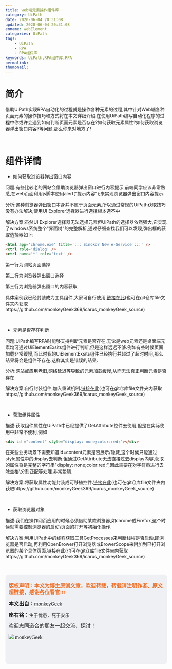 ```yaml
---
title: web端元素操作组件库
category: UiPath
date: 2020-06-04 20:31:08
updated: 2020-06-04 20:31:08
enname: webElement
categories: UiPath
tags:
	- UiPath
	- RPA
	- RPA组件库
keywords: UiPath,RPA组件库,RPA
permalink:
thumbnail:
---
```


# 简介

借助UiPath实现RPA自动化的过程就是操作各种元素的过程,其中针对Web端各种页面元素的操作技巧和方式将在本文详细介绍.<!--more-->在使用UiPath编写自动化程序的过程中你或许会遇到如何判断页面元素是否存在?如何获取元素属性?如何获取浏览器弹出窗口内容?等问题,那么你来对地方了!

</br>

# 组件详情

- 如何获取浏览器弹出窗口内容

问题:有些比较老的网站会借助浏览器弹出窗口进行内容提示,前端同学应该非常熟悉,在web页面利用js脚本使用alert("提示内容");来实现浏览器弹出窗口内容提示.

分析:这种浏览器弹出窗口本身并不属于页面元素,所以通过常规的UiPath获取技巧没有办法解决,使用UI Explorer选择器进行选择根本选不中

解决方案:虽然UI Explorer选择器无法选择元素但UiPath的选择器依然强大,它实现了windows系统整个"界面树"的完整解析,通过仔细查找我们可以发现,弹出框的获取选择器如下:

```html
<html app='chrome.exe' title='::: Sinokor New e-Service :::' />
<ctrl role='dialog' />
<ctrl name='*' role='text' />
```

第一行为网站页面选择

第二行为浏览器弹出窗口选择

第三行为浏览器弹出窗口的内容获取

具体案例我已经封装成为工具组件,大家可自行使用,[链接在此](http://monkeygeek369.github.io/file/BrowserDialogIsExsit.xaml)(也可在git仓库file文件夹内获取https://github.com/monkeyGeek369/icarus_monkeyGeek_source)

</br>

- 元素是否存在判断


问题:UiPath编写RPA时能够支持判断元素是否存在,无论是web元素还是桌面端元素均可通过UiElementExsits组件进行判断,但是这样远远不够.例如有些时候页面加载非常缓慢,而此时我的UiElementExsits组件已经执行并超过了超时时间,那么结果将会是组件不存在.这样其实是错误的结果.

分析:网站或应用老旧,网络延迟等导致的元素加载缓慢,从而无法真正判断元素是否存在

解决方案:自行封装组件,加入重试机制.[链接在此](http://monkeygeek369.github.io/file/ElementIsExsit.xaml)(也可在git仓库file文件夹内获取https://github.com/monkeyGeek369/icarus_monkeyGeek_source)

</br>

- 获取组件属性

描述:获取组件属性在UiPath中已经提供了GetAttribute控件去使用,但是在实际使用中非常不便利,例如

```html
<div id ="content" style="display: none;color:red;"></div>
```

在某些业务场景下需要知道id=content元素是否展示/隐藏,这个时候只能通过style属性中的display去判断.但通过GetAttribute无法直接过去display内容,获取的属性将是完整的字符串"display: none;color:red;",因此需要在对字符串进行去除空格\分割匹配等处理.非常繁琐.

解决方案:将获取属性功能封装成可移植控件.[链接在此](http://monkeygeek369.github.io/file/ElementIsHaveAttribute.xaml)(也可在git仓库file文件夹内获取https://github.com/monkeyGeek369/icarus_monkeyGeek_source)

</br>

- 获取浏览器对象

描述:我们在操作网页应用的时候必须借助某款浏览器,如chrome或Firefox,这个时候就需要控制浏览器的启动\页面的打开等初始化操作.

解决方案:利用UiPath中的线程获取工具GetProcesses来判断线程是否启动,即浏览器是否启动,再利用OpenBrower打开浏览器或BrowerScope来附加到已打开浏览器的某个具体页面.[链接在此](http://monkeygeek369.github.io/file/GetBrowser.xaml)(也可在git仓库file文件夹内获取https://github.com/monkeyGeek369/icarus_monkeyGeek_source)

</br>

</br>

<script>
var _hmt = _hmt || [];
(function() {
  var hm = document.createElement("script");
  hm.src = "https://hm.baidu.com/hm.js?2f798e6b269c8a40f12bef25d7f1876d";
  var s = document.getElementsByTagName("script")[0]; 
  s.parentNode.insertBefore(hm, s);
})();
</script>

<div style="height:260px; background-color:rgb(238,240,244); padding:10px;border-radius:10px;">
    <p style="color:#f36c21;font:bold 16px/20px 'kaiTi';">
      版权声明：本文为博主原创文章，欢迎转载，转载请注明作者、原文超链接，感谢各位看官!!!
    </p>
    <p>
      <span style="font:bold 16px/20px 'kaiTi';">本文出自：</span><a href="https://monkeyGeek369.github.io">monkeyGeek</a> 
    </p>
    <p>
      <span style="font:bold 16px/20px 'kaiTi';">座右铭：</span><span>生于忧患，死于安乐</span> 
    </p>
    <p>
      <span style="font:16px/20px 'kaiTi';">欢迎志同道合的朋友一起交流、探讨！</span> 
    </p>
    <img style="height:auto; width:auto;flot:left;" src="../../../../image/monkey64.png" /><span style="font:16px/20px 'kaiTi';flot:left;">   monkeyGeek</span>


